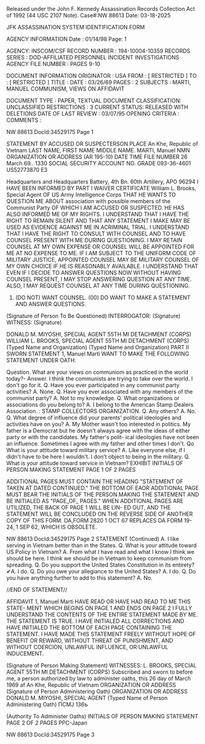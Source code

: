 Released under the John F. Kennedy
Assassination Records Collection Act of
1992 (44 USC 2107 Note). Case#:NW
88613 Date: 03-18-2025

JFK ASSASSINATION SYSTEM
IDENTIFICATION FORM

AGENCY INFORMATION
Date : 01/14/98
Page: 1

AGENCY: INSCOM/CSF
RECORD NUMBER : 194-10004-10359
RECORDS SERIES : DOD-AFFILIATED PERSONNEL INCIDENT INVESTIGATIONS
AGENCY FILE NUMBER : PAGES 9-10

DOCUMENT INFORMATION
ORIGINATOR : USA
FROM : [ RESTRICTED ]
TO : [ RESTRICTED ]
TITLE :
DATE : 03/26/69
PAGES : 2
SUBJECTS : MARTI, MANUEL
COMMUNISM, VIEWS ON
AFFIDAVIT

DOCUMENT TYPE : PAPER, TEXTUAL DOCUMENT
CLASSIFICATION: UNCLASSIFIED
RESTRICTIONS : 3
CURRENT STATUS: RELEASED WITH DELETIONS
DATE OF LAST REVIEW : 03/07/95
OPENING CRITERIA :
COMMENTS :

NW 88613 Docld:34529175 Page 1

STATEMENT BY ACCUSED OR SUSPECTERSON
PLACE
An Khe, Republic of Vietnam
LAST NAME, FIRST NAME MIDDLE NAME.
MARTI, Manuel NMN
ORGANIZATION OR ADDRESS
(AR 195-10)
DATE TIME FILE NUMBER
26 March 69.. 1330
SOCIAL SECURITY ACCOUNT NO.
GRADE
093-36-4601 US52773870 E3

Headquarters and Headquarters Battery, 4th Bn. 60th Artillery, APO 96294
I HAVE BEEN INFORMED BY PART I WAIVER CERTIFICATE
William L. Brooks, Special Agent
OF US Army Intelligence Corps
THAT HE WANTS TO QUESTION ME ABOUT association with possible members of the Communist Party
OF WHICH I AM ACCUSED OR SUSPECTED. HE HAS ALSO INFORMED ME OF MY RIGHTS.
I UNDERSTAND THAT I HAVE THE RIGHT TO REMAIN SILENT AND THAT ANY STATEMENT I MAKE MAY BE
USED AS EVIDENCE AGAINST ME IN ACRIMINAL TRIAL.
I UNDERSTAND THAT I HAVE THE RIGHT TO CONSULT WITH COUNSEL AND TO HAVE COUNSEL PRESENT
WITH ME DURING QUESTIONING. I MAY RETAIN COUNSEL AT MY OWN EXPENSE OR COUNSEL WILL BE APPOINTED FOR
ME AT NO EXPENSE TO ME. IF I AM SUBJECT TO THE UNIFORM CODE OF MILITARY JUSTICE, APPOINTED COUNSEL
MAY BE MILITARY COUNSEL OF MY OWN CHOICE IF HE IS REASONABLY AVAILABLE.
I UNDERSTAND THAT EVEN IF I DECIDE TO ANSWER QUESTIONS NOW WITHOUT HAVING COUNSEL PRESENT,
I MAY STOP ANSWERING QUESTION AT ANY TIME. ALSO, I MAY REQUEST COUNSEL AT ANY TIME DURING QUESTIONING.
1) (DO NOT) WANT COUNSEL.
(00) DO WANT TO MAKE A STATEMENT AND
ANSWER QUESTIONS.

(Signature of Person To Be Questioned)
INTERROGATOR:
(Signature)
WITNESS:
(Signature)

DONALD M. MIYOSHI, SPECIAL AGENT
55TH MI DETACHMENT (CORPS)
WILLIAM L. BROOKS, SPECIAL AGENT
55TH MI DETACHMENT (CORPS)
(Typed Name and Organization)
(Typed Name and Organization)
PART II SWORN STATEMENT
1, Manuel Marti WANT TO MAKE THE FOLLOWING STATEMENT UNDER
OATH:

Question. What are your views on communiom as practiced in the world today?-
Answer. I think the communists are trying to take over the world. I don't go for it.
Q. Have you ever participated in any communist party activities?
A. None.
Q. Have you ever associated with any members of the communist party?
A. Not to my knowledge.
Q. What organizations or associations do you belong to?
A. I belong to the American Stamp Dealers Association. : STAMP COLLECTORS ORGANIZATION.
Q. Any others?
A. No.
Q. What degree of influence did your parents' political ideologies and activities have
on you?
A. My Mother wasn't too interested in politics. My father is a Democrat but he doesn't
always agree with the ideas of either party or with the candidates. My father's polit-
ical ideologies have not been an influence. Sometimes I agree with my father and other
times I don't.
Qo What is your attitude toward military service?
A. Like everyone else, if I didn't have to be here I wouldn't. I don't object to being
in the military.
Q. What is your attitude toward service in Vietnam?
EXHIBIT
INITIALS OF PERSON MAKING STATEMENT
PAGE 1 OF 2 PAGES

ADDITIONAL PAGES MUST CONTAIN THE HEADING "STATEMENT OF TAKEN AT DATED CONTINUED." THE
BOTTOM OF EAOR ADDITIONAL PAGE MUST BEAR THE INITIALS OF THE PERSON MAKING THE STATEMENT AND BE
INITIALED AS "PAGE_OF_ PAGES." WHEN ADDITIONAL PAGES ARE UTILIZED, THE BACK OF PAGE 1 WILL BE LIN-
ED OUT, AND THE STATEMENT WILL BE CONCLUDED ON THE REVERSE SIDE OF ANOTHER COPY OF THIS FORM.
DA,FORM 2820
1 OCT 67 REPLACES DA FORM 19-24, 1 SEP 62, WHICH IS OBSOLETE.

NW 88613 Docld:34529175 Page 2
STATEMENT (Continued)
A. I like serving in Vietnam better than in the States.
Q. What is your attitude toward US Policy in Vietnam?
A. From what I have read and what I know I think we should be here. I think we should
be in Vietnam to keep communism from spreading.
Q. Do you support the United States Constitution in its entirety?
✔A. I do.
Q. Do you owe your allegiance to the United States?
A. I do.
Q. Do you have anything further to add to this statement?
A. No.

//END OF STATEMENT//

AFFIDAVIT
1, Manuel Marti HAVE READ OR HAVE HAD READ TO ME THIS STATE-
MENT WHICH BEGINS ON PAGE 1 AND ENDS ON PAGE 2 I FULLY UNDERSTAND THE CONTENTS OF THE ENTIRE STATEMENT
MADE BY ME. THE STATEMENT IS TRUE. I HAVE INITIALED ALL CORRECTIONS AND HAVE INITIALED THE BOTTOM OF EACH PAGE
CONTAINING THE STATEMENT. I HAVE MADE THIS STATEMENT FREELY WITHOUT HOPE OF BENEFIT OR REWARD, WITHOUT THREAT
OF PUNISHMENT, AND WITHOUT COERCION, UNLAWFUL INFLUENCE, OR UNLAWFUL INDUCEMENT.

(Signature of Person Making Statement)
WITNESSES:
L. BROOKS, SPECIAL AGENT
55TH MI DETACHMENT (CORPS)
Subscribed and sworn to before me, a person authorized by law
to administer oaths, this 26 day of March 1969
af An Khe, Republic of Vietnam
ORGANIZATION OR ADDRESS
(Signature of Person Administering Oath)
ORGANIZATION OR ADDRESS
DONALD M. MIYOSHI, SPECIAL AGENT
(Typed Name of Person Administering Oath)
ПСМЈ 136ъ

(Authority To Administer Oaths)
INITIALS OF PERSON MAKING STATEMENT
PAGE 2 OF 2 PAGES
PPC-Japan

NW 88613 Docld:34529175 Page 3
